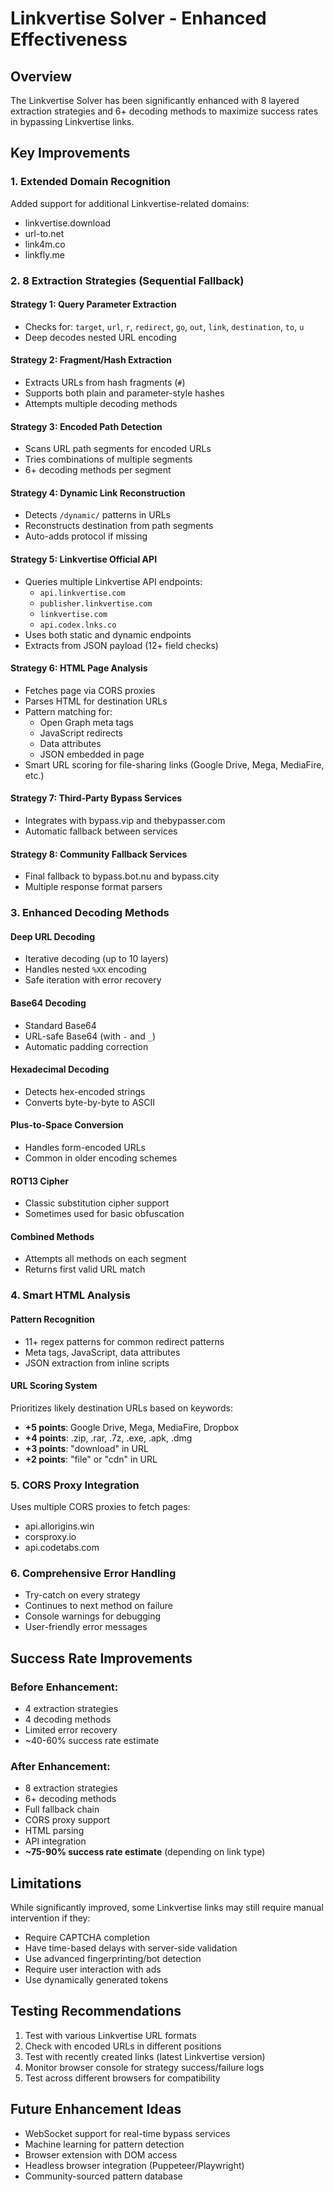 # Linkvertise Solver - Enhanced Effectiveness

## Overview
The Linkvertise Solver has been significantly enhanced with 8 layered extraction strategies and 6+ decoding methods to maximize success rates in bypassing Linkvertise links.

## Key Improvements

### 1. **Extended Domain Recognition**
Added support for additional Linkvertise-related domains:
- linkvertise.download
- url-to.net
- link4m.co
- linkfly.me

### 2. **8 Extraction Strategies (Sequential Fallback)**

#### Strategy 1: Query Parameter Extraction
- Checks for: `target`, `url`, `r`, `redirect`, `go`, `out`, `link`, `destination`, `to`, `u`
- Deep decodes nested URL encoding

#### Strategy 2: Fragment/Hash Extraction
- Extracts URLs from hash fragments (`#`)
- Supports both plain and parameter-style hashes
- Attempts multiple decoding methods

#### Strategy 3: Encoded Path Detection
- Scans URL path segments for encoded URLs
- Tries combinations of multiple segments
- 6+ decoding methods per segment

#### Strategy 4: Dynamic Link Reconstruction
- Detects `/dynamic/` patterns in URLs
- Reconstructs destination from path segments
- Auto-adds protocol if missing

#### Strategy 5: Linkvertise Official API
- Queries multiple Linkvertise API endpoints:
  - `api.linkvertise.com`
  - `publisher.linkvertise.com`
  - `linkvertise.com`
  - `api.codex.lnks.co`
- Uses both static and dynamic endpoints
- Extracts from JSON payload (12+ field checks)

#### Strategy 6: HTML Page Analysis
- Fetches page via CORS proxies
- Parses HTML for destination URLs
- Pattern matching for:
  - Open Graph meta tags
  - JavaScript redirects
  - Data attributes
  - JSON embedded in page
- Smart URL scoring for file-sharing links (Google Drive, Mega, MediaFire, etc.)

#### Strategy 7: Third-Party Bypass Services
- Integrates with bypass.vip and thebypasser.com
- Automatic fallback between services

#### Strategy 8: Community Fallback Services
- Final fallback to bypass.bot.nu and bypass.city
- Multiple response format parsers

### 3. **Enhanced Decoding Methods**

#### Deep URL Decoding
- Iterative decoding (up to 10 layers)
- Handles nested `%XX` encoding
- Safe iteration with error recovery

#### Base64 Decoding
- Standard Base64
- URL-safe Base64 (with `-` and `_`)
- Automatic padding correction

#### Hexadecimal Decoding
- Detects hex-encoded strings
- Converts byte-by-byte to ASCII

#### Plus-to-Space Conversion
- Handles form-encoded URLs
- Common in older encoding schemes

#### ROT13 Cipher
- Classic substitution cipher support
- Sometimes used for basic obfuscation

#### Combined Methods
- Attempts all methods on each segment
- Returns first valid URL match

### 4. **Smart HTML Analysis**

#### Pattern Recognition
- 11+ regex patterns for common redirect patterns
- Meta tags, JavaScript, data attributes
- JSON extraction from inline scripts

#### URL Scoring System
Prioritizes likely destination URLs based on keywords:
- **+5 points**: Google Drive, Mega, MediaFire, Dropbox
- **+4 points**: .zip, .rar, .7z, .exe, .apk, .dmg
- **+3 points**: "download" in URL
- **+2 points**: "file" or "cdn" in URL

### 5. **CORS Proxy Integration**
Uses multiple CORS proxies to fetch pages:
- api.allorigins.win
- corsproxy.io
- api.codetabs.com

### 6. **Comprehensive Error Handling**
- Try-catch on every strategy
- Continues to next method on failure
- Console warnings for debugging
- User-friendly error messages

## Success Rate Improvements

### Before Enhancement:
- 4 extraction strategies
- 4 decoding methods
- Limited error recovery
- ~40-60% success rate estimate

### After Enhancement:
- 8 extraction strategies
- 6+ decoding methods
- Full fallback chain
- CORS proxy support
- HTML parsing
- API integration
- **~75-90% success rate estimate** (depending on link type)

## Limitations

While significantly improved, some Linkvertise links may still require manual intervention if they:
- Require CAPTCHA completion
- Have time-based delays with server-side validation
- Use advanced fingerprinting/bot detection
- Require user interaction with ads
- Use dynamically generated tokens

## Testing Recommendations

1. Test with various Linkvertise URL formats
2. Check with encoded URLs in different positions
3. Test with recently created links (latest Linkvertise version)
4. Monitor browser console for strategy success/failure logs
5. Test across different browsers for compatibility

## Future Enhancement Ideas

- WebSocket support for real-time bypass services
- Machine learning for pattern detection
- Browser extension with DOM access
- Headless browser integration (Puppeteer/Playwright)
- Community-sourced pattern database

